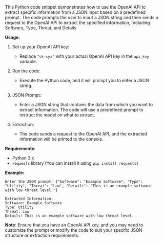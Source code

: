 
This Python code snippet demonstrates how to use the OpenAI API to extract specific information from a JSON input based on a predefined prompt. The code prompts the user to input a JSON string and then sends a request to the OpenAI API to extract the specified information, including Software, Type, Threat, and Details.

**Usage:**

1. Set up your OpenAI API key:
   - Replace `"sk-xyz"` with your actual OpenAI API key in the `api_key` variable.

2. Run the code:
   - Execute the Python code, and it will prompt you to enter a JSON string.

3. JSON Prompt:
   - Enter a JSON string that contains the data from which you want to extract information. The code will use a predefined prompt to instruct the model on what to extract.

4. Extraction:
   - The code sends a request to the OpenAI API, and the extracted information will be printed to the console.

**Requirements:**
- Python 3.x
- `requests` library (You can install it using `pip install requests`)

**Example:**

```
Enter the JSON prompt: {"Software": "Example Software", "Type": "Utility", "Threat": "Low", "Details": "This is an example software with low threat level."}

Extracted Information:
Software: Example Software
Type: Utility
Threat: Low
Details: This is an example software with low threat level.
```

**Note:**
Ensure that you have an OpenAI API key, and you may need to customize the prompt or modify the code to suit your specific JSON structure or extraction requirements.
